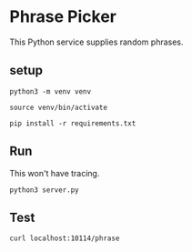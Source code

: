 # Phrase Picker

This Python service supplies random phrases.

## setup

`python3 -m venv venv`

`source venv/bin/activate`

`pip install -r requirements.txt`

## Run

This won't have tracing.

`python3 server.py`

## Test

`curl localhost:10114/phrase`
